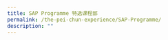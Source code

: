 ```yaml
---
title: SAP Programme 特选课程部
permalink: /the-pei-chun-experience/SAP-Programme/
description: ""
---
```

